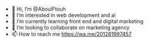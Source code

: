 - 👋 Hi, I’m @AboulFtouh
- 👀 I’m interested in web development and ai
- 🌱 I’m currently learning front end and digital marketing
- 💞️ I’m looking to collaborate on marketing agency
- 📫 How to reach me https://wa.me/201281997457

<!---
AboulFtouh/AboulFtouh is a ✨ special ✨ repository because its `README.md` (this file) appears on your GitHub profile.
You can click the Preview link to take a look at your changes.
--->
